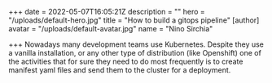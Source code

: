 +++
date = 2022-05-07T16:05:21Z
description = ""
hero = "/uploads/default-hero.jpg"
title = "How to build a gitops pipeline"
[author]
avatar = "/uploads/default-avatar.jpg"
name = "Nino Sirchia"

+++
Nowadays many development teams use Kubernetes. Despite they use a vanilla installation, or any other type of distribution (like Openshift) one of the activities that for sure they need to do most frequently is to create manifest yaml files and send them to the cluster for a deployment.